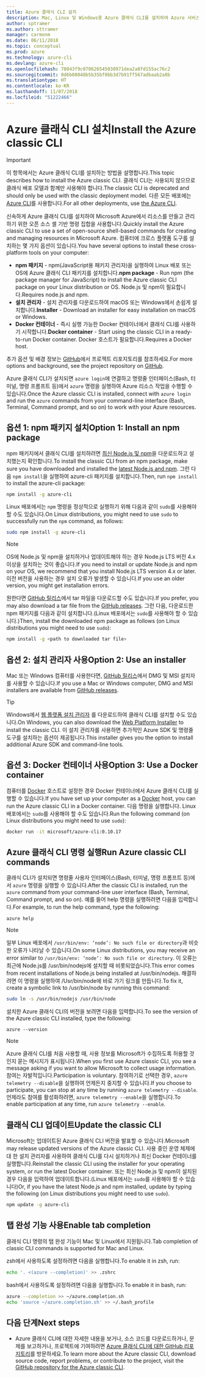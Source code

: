 ```yaml
---
title: Azure 클래식 CLI 설치
description: Mac, Linux 및 Windows용 Azure 클래식 CLI를 설치하여 Azure 서비스 사용 시작
author: sptramer
ms.author: sttramer
manager: carmonm
ms.date: 06/11/2018
ms.topic: conceptual
ms.prod: azure
ms.technology: azure-cli
ms.devlang: azure-cli
ms.openlocfilehash: 78043f9c070626545030971dea2a8fd155ac76c2
ms.sourcegitcommit: 0d6b08048b5b35bf0bb3d7b91ff567adbaab2a8b
ms.translationtype: HT
ms.contentlocale: ko-KR
ms.lasthandoff: 11/07/2018
ms.locfileid: "51222466"
---
```

# <a name="install-the-azure-classic-cli"></a><span data-ttu-id="e2a63-103">Azure 클래식 CLI 설치</span><span class="sxs-lookup"><span data-stu-id="e2a63-103">Install the Azure classic CLI</span></span>

> [!IMPORTANT]
> <span data-ttu-id="e2a63-104">이 항목에서는 Azure 클래식 CLI를 설치하는 방법을 설명합니다.</span><span class="sxs-lookup"><span data-stu-id="e2a63-104">This topic describes how to install the Azure classic CLI.</span></span> <span data-ttu-id="e2a63-105">클래식 CLI는 사용되지 않으므로 클래식 배포 모델과 함께만 사용해야 합니다.</span><span class="sxs-lookup"><span data-stu-id="e2a63-105">The classic CLI is deprecated and should only be used with the classic deployment model.</span></span>
> <span data-ttu-id="e2a63-106">다른 모든 배포에는 [Azure CLI](/cli/azure)를 사용합니다.</span><span class="sxs-lookup"><span data-stu-id="e2a63-106">For all other deployments, use [the Azure CLI](/cli/azure).</span></span>

<span data-ttu-id="e2a63-107">신속하게 Azure 클래식 CLI를 설치하여 Microsoft Azure에서 리소스를 만들고 관리하기 위한 오픈 소스 셸 기반 명령 집합을 사용합니다.</span><span class="sxs-lookup"><span data-stu-id="e2a63-107">Quickly install the Azure classic CLI to use a set of open-source shell-based commands for creating and managing resources in Microsoft Azure.</span></span> <span data-ttu-id="e2a63-108">컴퓨터에 크로스 플랫폼 도구를 설치하는 몇 가지 옵션이 있습니다.</span><span class="sxs-lookup"><span data-stu-id="e2a63-108">You have several options to install these cross-platform tools on your computer:</span></span>

* <span data-ttu-id="e2a63-109">**npm 패키지** - npm(JavaScript용 패키지 관리자)을 실행하여 Linux 배포 또는 OS에 Azure 클래식 CLI 패키지를 설치합니다.</span><span class="sxs-lookup"><span data-stu-id="e2a63-109">**npm package** - Run npm (the package manager for JavaScript) to install the Azure classic CLI package on your Linux distribution or OS.</span></span> <span data-ttu-id="e2a63-110">Node.js 및 npm이 필요합니다.</span><span class="sxs-lookup"><span data-stu-id="e2a63-110">Requires node.js and npm.</span></span>
* <span data-ttu-id="e2a63-111">**설치 관리자** - 설치 관리자를 다운로드하여 macOS 또는 Windows에서 손쉽게 설치합니다.</span><span class="sxs-lookup"><span data-stu-id="e2a63-111">**Installer** - Download an installer for easy installation on macOS or Windows.</span></span>
* <span data-ttu-id="e2a63-112">**Docker 컨테이너** - 즉시 실행 가능한 Docker 컨테이너에서 클래식 CLI를 사용하기 시작합니다.</span><span class="sxs-lookup"><span data-stu-id="e2a63-112">**Docker container** - Start using the classic CLI in a ready-to-run Docker container.</span></span> <span data-ttu-id="e2a63-113">Docker 호스트가 필요합니다.</span><span class="sxs-lookup"><span data-stu-id="e2a63-113">Requires a Docker host.</span></span>

<span data-ttu-id="e2a63-114">추가 옵션 및 배경 정보는 [GitHub](https://github.com/azure/azure-xplat-cli)에서 프로젝트 리포지토리를 참조하세요.</span><span class="sxs-lookup"><span data-stu-id="e2a63-114">For more options and background, see the project repository on [GitHub](https://github.com/azure/azure-xplat-cli).</span></span>

<span data-ttu-id="e2a63-115">Azure 클래식 CLI가 설치되면 `azure login`에 연결하고 명령줄 인터페이스(Bash, 터미널, 명령 프롬프트 등)에서 `azure` 명령을 실행하여 Azure 리소스 작업을 수행할 수 있습니다.</span><span class="sxs-lookup"><span data-stu-id="e2a63-115">Once the Azure classic CLI is installed, connect with `azure login` and run the `azure` commands from your command-line interface (Bash, Terminal, Command prompt, and so on) to work with your Azure resources.</span></span>

## <a name="option-1-install-an-npm-package"></a><span data-ttu-id="e2a63-116">옵션 1: npm 패키지 설치</span><span class="sxs-lookup"><span data-stu-id="e2a63-116">Option 1: Install an npm package</span></span>

<span data-ttu-id="e2a63-117">npm 패키지에서 클래식 CLI를 설치하려면 [최신 Node.js 및 npm](https://nodejs.org/en/download/package-manager/)을 다운로드하고 설치했는지 확인합니다.</span><span class="sxs-lookup"><span data-stu-id="e2a63-117">To install the classic CLI from an npm package, make sure you have downloaded and installed the [latest Node.js and npm](https://nodejs.org/en/download/package-manager/).</span></span> <span data-ttu-id="e2a63-118">그런 다음 `npm install`을 실행하여 azure-cli 패키지를 설치합니다.</span><span class="sxs-lookup"><span data-stu-id="e2a63-118">Then, run `npm install` to install the azure-cli package:</span></span>

```bash
npm install -g azure-cli
```

<span data-ttu-id="e2a63-119">Linux 배포에서는 `npm` 명령을 정상적으로 실행하기 위해 다음과 같이 `sudo`를 사용해야 할 수도 있습니다.</span><span class="sxs-lookup"><span data-stu-id="e2a63-119">On Linux distributions, you might need to use `sudo` to successfully run the `npm` command, as follows:</span></span>

```bash
sudo npm install -g azure-cli
```

> [!NOTE]
> <span data-ttu-id="e2a63-120">OS에 Node.js 및 npm을 설치하거나 업데이트해야 하는 경우 Node.js LTS 버전 4.x 이상을 설치하는 것이 좋습니다.</span><span class="sxs-lookup"><span data-stu-id="e2a63-120">If you need to install or update Node.js and npm on your OS, we recommend that you install Node.js LTS version 4.x or later.</span></span> <span data-ttu-id="e2a63-121">이전 버전을 사용하는 경우 설치 오류가 발생할 수 있습니다.</span><span class="sxs-lookup"><span data-stu-id="e2a63-121">If you use an older version, you might get installation errors.</span></span>

<span data-ttu-id="e2a63-122">원한다면 [GitHub 릴리스](https://github.com/Azure/azure-xplat-cli/releases)에서 tar 파일을 다운로드할 수도 있습니다.</span><span class="sxs-lookup"><span data-stu-id="e2a63-122">If you prefer, you may also download a tar file from the [GitHub releases](https://github.com/Azure/azure-xplat-cli/releases).</span></span> <span data-ttu-id="e2a63-123">그런 다음, 다운로드한 npm 패키지를 다음과 같이 설치합니다.(Linux 배포에서는 `sudo`를 사용해야 할 수 있습니다.)</span><span class="sxs-lookup"><span data-stu-id="e2a63-123">Then, install the downloaded npm package as follows (on Linux distributions you might need to use `sudo`):</span></span>

```bash
npm install -g <path to downloaded tar file>
```

## <a name="option-2-use-an-installer"></a><span data-ttu-id="e2a63-124">옵션 2: 설치 관리자 사용</span><span class="sxs-lookup"><span data-stu-id="e2a63-124">Option 2: Use an installer</span></span>

<span data-ttu-id="e2a63-125">Mac 또는 Windows 컴퓨터를 사용한다면, [GitHub 릴리스](https://github.com/Azure/azure-xplat-cli/releases)에서 DMG 및 MSI 설치자를 사용할 수 있습니다.</span><span class="sxs-lookup"><span data-stu-id="e2a63-125">If you use a Mac or Windows computer, DMG and MSI installers are available from [GitHub releases](https://github.com/Azure/azure-xplat-cli/releases).</span></span>

> [!TIP]
> <span data-ttu-id="e2a63-126">Windows에서 [웹 플랫폼 설치 관리자](https://go.microsoft.com/?linkid=9828653) 를 다운로드하여 클래식 CLI를 설치할 수도 있습니다.</span><span class="sxs-lookup"><span data-stu-id="e2a63-126">On Windows, you can also download the [Web Platform Installer](https://go.microsoft.com/?linkid=9828653) to install the classic CLI.</span></span> <span data-ttu-id="e2a63-127">이 설치 관리자를 사용하면 추가적인 Azure SDK 및 명령줄 도구를 설치하는 옵션이 제공됩니다.</span><span class="sxs-lookup"><span data-stu-id="e2a63-127">This installer gives you the option to install additional Azure SDK and command-line tools.</span></span>

## <a name="option-3-use-a-docker-container"></a><span data-ttu-id="e2a63-128">옵션 3: Docker 컨테이너 사용</span><span class="sxs-lookup"><span data-stu-id="e2a63-128">Option 3: Use a Docker container</span></span>

<span data-ttu-id="e2a63-129">컴퓨터를 [Docker](https://docs.docker.com/engine/understanding-docker/) 호스트로 설정한 경우 Docker 컨테이너에서 Azure 클래식 CLI를 실행할 수 있습니다.</span><span class="sxs-lookup"><span data-stu-id="e2a63-129">If you have set up your computer as a [Docker](https://docs.docker.com/engine/understanding-docker/) host, you can run the Azure classic CLI in a Docker container.</span></span> <span data-ttu-id="e2a63-130">다음 명령을 실행합니다. Linux 배포에서는 `sudo`를 사용해야 할 수도 있습니다.</span><span class="sxs-lookup"><span data-stu-id="e2a63-130">Run the following command (on Linux distributions you might need to use `sudo`):</span></span>

```bash
docker run -it microsoft/azure-cli:0.10.17
```

## <a name="run-azure-classic-cli-commands"></a><span data-ttu-id="e2a63-131">Azure 클래식 CLI 명령 실행</span><span class="sxs-lookup"><span data-stu-id="e2a63-131">Run Azure classic CLI commands</span></span>

<span data-ttu-id="e2a63-132">클래식 CLI가 설치되면 명령줄 사용자 인터페이스(Bash, 터미널, 명령 프롬프트 등)에서 `azure` 명령을 실행할 수 있습니다.</span><span class="sxs-lookup"><span data-stu-id="e2a63-132">After the classic CLI is installed, run the `azure` command from your command-line user interface (Bash, Terminal, Command prompt, and so on).</span></span> <span data-ttu-id="e2a63-133">예를 들어 help 명령을 실행하려면 다음을 입력합니다.</span><span class="sxs-lookup"><span data-stu-id="e2a63-133">For example, to run the help command, type the following:</span></span>

```azurecli-interactive
azure help
```

> [!NOTE]
> <span data-ttu-id="e2a63-134">일부 Linux 배포에서 `/usr/bin/env: ‘node’: No such file or directory`과 비슷한 오류가 나타날 수 있습니다.</span><span class="sxs-lookup"><span data-stu-id="e2a63-134">On some Linux distributions, you may receive an error similar to `/usr/bin/env: ‘node’: No such file or directory`.</span></span> <span data-ttu-id="e2a63-135">이 오류는 최근에 Node.js를 /usr/bin/nodejs에 설치할 때 비롯되었습니다.</span><span class="sxs-lookup"><span data-stu-id="e2a63-135">This error comes from recent installations of Node.js being installed at /usr/bin/nodejs.</span></span> <span data-ttu-id="e2a63-136">해결하려면 이 명령을 실행하여 /Usr/bin/node에 바로 가기 링크를 만듭니다.</span><span class="sxs-lookup"><span data-stu-id="e2a63-136">To fix it, create a symbolic link to /usr/bin/node by running this command:</span></span>

```bash
sudo ln -s /usr/bin/nodejs /usr/bin/node
```

<span data-ttu-id="e2a63-137">설치한 Azure 클래식 CLI의 버전을 보려면 다음을 입력합니다.</span><span class="sxs-lookup"><span data-stu-id="e2a63-137">To see the version of the Azure classic CLI installed, type the following:</span></span>

```azurecli-interactive
azure --version
```

> [!NOTE]
> <span data-ttu-id="e2a63-138">Azure 클래식 CLI를 처음 사용할 때, 사용 정보를 Microsoft가 수집하도록 허용할 것인지 묻는 메시지가 표시됩니다.</span><span class="sxs-lookup"><span data-stu-id="e2a63-138">When you first use Azure classic CLI, you see a message asking if you want to allow Microsoft to collect usage information.</span></span> <span data-ttu-id="e2a63-139">참여는 자발적입니다.</span><span class="sxs-lookup"><span data-stu-id="e2a63-139">Participation is voluntary.</span></span> <span data-ttu-id="e2a63-140">참여하기로 선택한 경우, `azure telemetry --disable`을 실행하여 언제든지 중지할 수 있습니다.</span><span class="sxs-lookup"><span data-stu-id="e2a63-140">If you choose to participate, you can stop at any time by running `azure telemetry --disable`.</span></span> <span data-ttu-id="e2a63-141">언제라도 참여를 활성화하려면, `azure telemetry --enable`을 실행합니다.</span><span class="sxs-lookup"><span data-stu-id="e2a63-141">To enable participation at any time, run `azure telemetry --enable`.</span></span>

## <a name="update-the-classic-cli"></a><span data-ttu-id="e2a63-142">클래식 CLI 업데이트</span><span class="sxs-lookup"><span data-stu-id="e2a63-142">Update the classic CLI</span></span>

<span data-ttu-id="e2a63-143">Microsoft는 업데이트된 Azure 클래식 CLI 버전을 발표할 수 있습니다.</span><span class="sxs-lookup"><span data-stu-id="e2a63-143">Microsoft may release updated versions of the Azure classic CLI.</span></span> <span data-ttu-id="e2a63-144">사용 중인 운영 체제에 대 한 설치 관리자를 사용하여 클래식 CLI를 다시 설치하거나 최신 Docker 컨테이너를 실행합니다.</span><span class="sxs-lookup"><span data-stu-id="e2a63-144">Reinstall the classic CLI using the installer for your operating system, or run the latest Docker container.</span></span> <span data-ttu-id="e2a63-145">또는 최신 Node.js 및 npm이 설치된 경우 다음을 입력하여 업데이트합니다.(Linux 배포에서는 `sudo`를 사용해야 할 수 있습니다)</span><span class="sxs-lookup"><span data-stu-id="e2a63-145">Or, if you have the latest Node.js and npm installed, update by typing the following (on Linux distributions you might need to use `sudo`).</span></span>

```bash
npm update -g azure-cli
```

## <a name="enable-tab-completion"></a><span data-ttu-id="e2a63-146">탭 완성 기능 사용</span><span class="sxs-lookup"><span data-stu-id="e2a63-146">Enable tab completion</span></span>

<span data-ttu-id="e2a63-147">클래식 CLI 명령의 탭 완성 기능이 Mac 및 Linux에서 지원됩니다.</span><span class="sxs-lookup"><span data-stu-id="e2a63-147">Tab completion of classic CLI commands is supported for Mac and Linux.</span></span>

<span data-ttu-id="e2a63-148">zsh에서 사용하도록 설정하려면 다음을 실행합니다.</span><span class="sxs-lookup"><span data-stu-id="e2a63-148">To enable it in zsh, run:</span></span>

```bash
echo '. <(azure --completion)' >> .zshrc
```

<span data-ttu-id="e2a63-149">bash에서 사용하도록 설정하려면 다음을 실행합니다.</span><span class="sxs-lookup"><span data-stu-id="e2a63-149">To enable it in bash, run:</span></span>

```bash
azure --completion >> ~/azure.completion.sh
echo 'source ~/azure.completion.sh' >> ~/.bash_profile
```

## <a name="next-steps"></a><span data-ttu-id="e2a63-150">다음 단계</span><span class="sxs-lookup"><span data-stu-id="e2a63-150">Next steps</span></span>

* <span data-ttu-id="e2a63-151">Azure 클래식 CLI에 대한 자세한 내용을 보거나, 소스 코드를 다운로드하거나, 문제를 보고하거나, 프로젝트에 기여하려면 [Azure 클래식 CLI에 대한 GitHub 리포지토리](https://github.com/azure/azure-xplat-cli)를 방문하세요.</span><span class="sxs-lookup"><span data-stu-id="e2a63-151">To learn more about the Azure classic CLI, download source code, report problems, or contribute to the project, visit the [GitHub repository for the Azure classic CLI](https://github.com/azure/azure-xplat-cli).</span></span>
